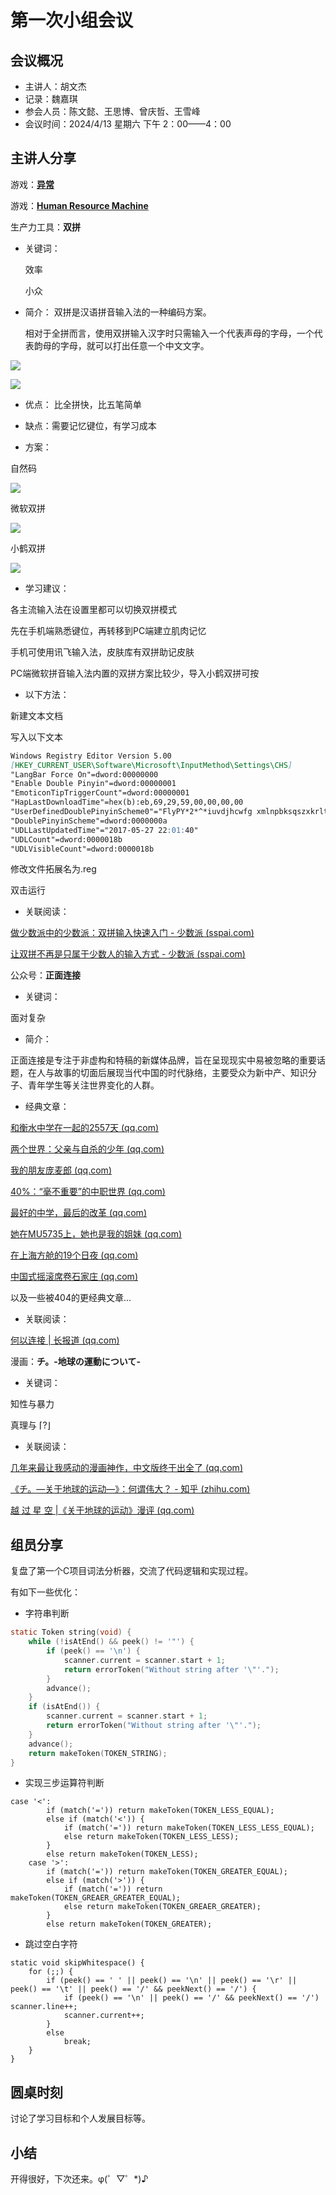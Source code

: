 # 第一次小组会议

## 会议概况

- 主讲人：胡文杰
- 记录：魏嘉琪
- 参会人员：陈文懿、王思博、曾庆哲、王雪峰
- 会议时间：2024/4/13 星期六 下午 2：00——4：00

## 主讲人分享
游戏：[**异常**](https://www.taptap.cn/app/59622)

游戏：[**Human Resource Machine**](https://store.steampowered.com/app/375820/Human_Resource_Machine/#app_reviews_hash)

生产力工具：**双拼**

- 关键词：

  效率

  小众
- 简介：
  双拼是汉语拼音输入法的一种编码方案。

  相对于全拼而言，使用双拼输入汉字时只需输入一个代表声母的字母，一个代表韵母的字母，就可以打出任意一个中文文字。


![](https://files.mdnice.com/user/63102/9f65264c-befe-48a1-a715-fcfe11a718e2.png)

![](https://files.mdnice.com/user/63102/a9faa804-5a6e-4400-89f4-611da16aeb2d.png)

- 优点：
  比全拼快，比五笔简单

- 缺点：需要记忆键位，有学习成本

- 方案：

自然码

![](https://files.mdnice.com/user/63102/f547b04a-b316-48e5-bc9f-e5a4488d343a.png)

   微软双拼

![](https://files.mdnice.com/user/63102/ed945ad6-6783-4688-8468-957c8c5ace7e.png)

小鹤双拼


![](https://files.mdnice.com/user/63102/6098e537-3edd-47d8-b711-cc2ff337811b.png)

- 学习建议：

各主流输入法在设置里都可以切换双拼模式

先在手机端熟悉键位，再转移到PC端建立肌肉记忆

手机可使用讯飞输入法，皮肤库有双拼助记皮肤

PC端微软拼音输入法内置的双拼方案比较少，导入小鹤双拼可按

  - 以下方法：

新建文本文档

写入以下文本


```markdown
Windows Registry Editor Version 5.00
[HKEY_CURRENT_USER\Software\Microsoft\InputMethod\Settings\CHS]
"LangBar Force On"=dword:00000000
"Enable Double Pinyin"=dword:00000001
"EmoticonTipTriggerCount"=dword:00000001
"HapLastDownloadTime"=hex(b):eb,69,29,59,00,00,00,00
"UserDefinedDoublePinyinScheme0"="FlyPY*2*^*iuvdjhcwfg xmlnpbksqszxkrltvyovt"
"DoublePinyinScheme"=dword:0000000a
"UDLLastUpdatedTime"="2017-05-27 22:01:40"
"UDLCount"=dword:0000018b
"UDLVisibleCount"=dword:0000018b

```

修改文件拓展名为.reg

双击运行

- 关联阅读：

[做少数派中的少数派：双拼输入快速入门 - 少数派 (sspai.com)](https://sspai.com/post/32809)

[让双拼不再是只属于少数人的输入方式 - 少数派 (sspai.com)](https://sspai.com/post/42667)

公众号：**正面连接**

- 关键词：

面对复杂

- 简介：

正面连接是专注于非虚构和特稿的新媒体品牌，旨在呈现现实中易被忽略的重要话题，在人与故事的切面后展现当代中国的时代脉络，主要受众为新中产、知识分子、青年学生等关注世界变化的人群。

- 经典文章：

[和衡水中学在一起的2557天 (qq.com)](https://mp.weixin.qq.com/s/xJw7gmhw9PjUA7xbVoUTQA)

[两个世界：父亲与自杀的少年 (qq.com)](https://mp.weixin.qq.com/s/z_2WMTbUq-98gF3pbjmNNw)

[我的朋友庞麦郎 (qq.com)](https://mp.weixin.qq.com/s/nFAhtLprPfJNSsglLEAGrA)

[40%：“毫不重要”的中职世界 (qq.com)](https://mp.weixin.qq.com/s/KyBLn5XX0-8iM8hRHZKmGg)

[最好的中学，最后的改革 (qq.com)](https://mp.weixin.qq.com/s/X_UwmbvsHe7oKd7P8qZHTw)

[她在MU5735上，她也是我的姐妹 (qq.com)](https://mp.weixin.qq.com/s/ntyQSlE1RqU3QAOmU9Z8ww)

[在上海方舱的19个日夜 (qq.com)](https://mp.weixin.qq.com/s/_8EeMYE1eZZKO-qcl97YFg)

[中国式摇滚席卷石家庄 (qq.com)](https://mp.weixin.qq.com/s/zIAL__p9FM3qyPw0tuTsxg)

以及一些被404的更经典文章...

- 关联阅读：

[何以连接 | 长报道 (qq.com)](https://mp.weixin.qq.com/s/xV2UxhD5mlELI63t_UgiTA?poc_token=HEx6F2ajsQ92uo1-KEI6XIM0MlmfNavquP1TJkRT)

漫画：**チ。-地球の運動について-**

- 关键词：

知性与暴力

真理与 ⌈?⌋

- 关联阅读：

[几年来最让我感动的漫画神作，中文版终于出全了 (qq.com)](https://mp.weixin.qq.com/s/lzobS7u4Iev2bCWahvtFXg)

[《チ。―关于地球的运动―》：何谓伟大？ - 知乎 (zhihu.com)](https://zhuanlan.zhihu.com/p/473795903)

[越 过 星 空 |《关于地球的运动》漫评 (qq.com)](https://mp.weixin.qq.com/s/M1mg3eApUXNddQ1l2mWc2A)


## 组员分享


复盘了第一个C项目词法分析器，交流了代码逻辑和实现过程。

有如下一些优化：

- 字符串判断

```C
static Token string(void) {
	while (!isAtEnd() && peek() != '"') {
		if (peek() == '\n') {
			scanner.current = scanner.start + 1;
			return errorToken("Without string after '\"'.");
		}
		advance();
	}
	if (isAtEnd()) {
		scanner.current = scanner.start + 1;
		return errorToken("Without string after '\"'.");
	}
	advance();
	return makeToken(TOKEN_STRING);
}
```

- 实现三步运算符判断

```
case '<':
		if (match('=')) return makeToken(TOKEN_LESS_EQUAL);
		else if (match('<')) {
			if (match('=')) return makeToken(TOKEN_LESS_LESS_EQUAL);
			else return makeToken(TOKEN_LESS_LESS);
		}
		else return makeToken(TOKEN_LESS);
	case '>':
		if (match('=')) return makeToken(TOKEN_GREATER_EQUAL);
		else if (match('>')) {
			if (match('=')) return makeToken(TOKEN_GREAER_GREATER_EQUAL);
			else return makeToken(TOKEN_GREAER_GREATER);
		}
		else return makeToken(TOKEN_GREATER);
```

- 跳过空白字符

```
static void skipWhitespace() {
    for (;;) {
        if (peek() == ' ' || peek() == '\n' || peek() == '\r' || peek() == '\t' || peek() == '/' && peekNext() == '/') {
            if (peek() == '\n' || peek() == '/' && peekNext() == '/') scanner.line++;
            scanner.current++;
        }
        else
            break;
    }
}
```

## 圆桌时刻

讨论了学习目标和个人发展目标等。


## 小结

开得很好，下次还来。φ(゜▽゜*)♪
